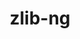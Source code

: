 ---
title: "zlib-ng"
layout: cache
categories: [package, develop-2023-08-27]
meta: {"versions": ["2.1.3"], "compilers": ["apple-clang@=14.0.0", "gcc@=11.1.0", "gcc@=11.3.0", "gcc@=12.1.0", "gcc@=7.3.1", "gcc@=7.5.0", "oneapi@=2023.2.0"], "oss": ["amzn2", "ubuntu18.04", "ubuntu20.04", "ubuntu22.04", "ventura"], "platforms": ["darwin", "linux"], "targets": ["aarch64", "neoverse_n1", "ppc64le", "x86_64", "x86_64_v3"], "stacks": ["aws-isc", "aws-isc-aarch64", "build_systems", "data-vis-sdk", "e4s", "e4s-oneapi", "e4s-power", "gpu-tests", "ml-darwin-aarch64-mps", "ml-linux-x86_64-cpu", "ml-linux-x86_64-cuda", "ml-linux-x86_64-rocm", "radiuss", "radiuss-aws", "radiuss-aws-aarch64", "root", "tutorial"], "num_specs": 10, "num_specs_by_stack": {"root": 10, "ml-darwin-aarch64-mps": 1, "aws-isc-aarch64": 2, "radiuss-aws-aarch64": 2, "e4s-power": 1, "radiuss-aws": 1, "aws-isc": 1, "radiuss": 1, "build_systems": 1, "e4s-oneapi": 1, "gpu-tests": 1, "e4s": 1, "data-vis-sdk": 1, "ml-linux-x86_64-cpu": 1, "ml-linux-x86_64-rocm": 1, "tutorial": 2, "ml-linux-x86_64-cuda": 1}}
spec_details: [{"hash": "icajsxuyxms63srqfrvub3ozfgbkt5m7", "compiler": "apple-clang@=14.0.0", "versions": ["2.1.3"], "os": "ventura", "platform": "darwin", "target": "aarch64", "variants": ["build_system=autotools", "+compat", "+opt", "patches=86c3f5b"], "stacks": ["root", "ml-darwin-aarch64-mps"], "size": "-", "tarball": "https://binaries.spack.io/releases/develop-2023-08-27/build_cache/darwin-ventura-aarch64/apple-clang-14.0.0/zlib-ng-2.1.3/darwin-ventura-aarch64-apple-clang-14.0.0-zlib-ng-2.1.3-icajsxuyxms63srqfrvub3ozfgbkt5m7.spack"}, {"hash": "j674dehqkcvz3bnrhsvxjnte4asb27nc", "compiler": "gcc@=7.3.1", "versions": ["2.1.3"], "os": "amzn2", "platform": "linux", "target": "aarch64", "variants": ["build_system=autotools", "+compat", "+opt"], "stacks": ["aws-isc-aarch64", "radiuss-aws-aarch64", "root"], "size": "-", "tarball": "https://binaries.spack.io/releases/develop-2023-08-27/build_cache/linux-amzn2-aarch64/gcc-7.3.1/zlib-ng-2.1.3/linux-amzn2-aarch64-gcc-7.3.1-zlib-ng-2.1.3-j674dehqkcvz3bnrhsvxjnte4asb27nc.spack"}, {"hash": "ry4nmg3w7afipswl6oavzhr37t3k6uky", "compiler": "gcc@=7.3.1", "versions": ["2.1.3"], "os": "amzn2", "platform": "linux", "target": "neoverse_n1", "variants": ["build_system=autotools", "+compat", "+opt"], "stacks": ["aws-isc-aarch64", "radiuss-aws-aarch64", "root"], "size": "-", "tarball": "https://binaries.spack.io/releases/develop-2023-08-27/build_cache/linux-amzn2-neoverse_n1/gcc-7.3.1/zlib-ng-2.1.3/linux-amzn2-neoverse_n1-gcc-7.3.1-zlib-ng-2.1.3-ry4nmg3w7afipswl6oavzhr37t3k6uky.spack"}, {"hash": "chrbjyty6vo6lolxyoozpo4zy3eks5u2", "compiler": "gcc@=11.1.0", "versions": ["2.1.3"], "os": "ubuntu20.04", "platform": "linux", "target": "ppc64le", "variants": ["build_system=autotools", "+compat", "+opt"], "stacks": ["e4s-power", "root"], "size": "-", "tarball": "https://binaries.spack.io/releases/develop-2023-08-27/build_cache/linux-ubuntu20.04-ppc64le/gcc-11.1.0/zlib-ng-2.1.3/linux-ubuntu20.04-ppc64le-gcc-11.1.0-zlib-ng-2.1.3-chrbjyty6vo6lolxyoozpo4zy3eks5u2.spack"}, {"hash": "fa5ajajyfsio6fczfld2ajmtiqmm2fik", "compiler": "gcc@=7.3.1", "versions": ["2.1.3"], "os": "amzn2", "platform": "linux", "target": "x86_64_v3", "variants": ["build_system=autotools", "+compat", "+opt"], "stacks": ["root", "radiuss-aws", "aws-isc"], "size": "-", "tarball": "https://binaries.spack.io/releases/develop-2023-08-27/build_cache/linux-amzn2-x86_64_v3/gcc-7.3.1/zlib-ng-2.1.3/linux-amzn2-x86_64_v3-gcc-7.3.1-zlib-ng-2.1.3-fa5ajajyfsio6fczfld2ajmtiqmm2fik.spack"}, {"hash": "6pci57rcojmi3mmolbme3xlrt6xd3gzl", "compiler": "gcc@=7.5.0", "versions": ["2.1.3"], "os": "ubuntu18.04", "platform": "linux", "target": "x86_64_v3", "variants": ["build_system=autotools", "+compat", "+opt"], "stacks": ["radiuss", "root", "build_systems"], "size": "-", "tarball": "https://binaries.spack.io/releases/develop-2023-08-27/build_cache/linux-ubuntu18.04-x86_64_v3/gcc-7.5.0/zlib-ng-2.1.3/linux-ubuntu18.04-x86_64_v3-gcc-7.5.0-zlib-ng-2.1.3-6pci57rcojmi3mmolbme3xlrt6xd3gzl.spack"}, {"hash": "maran2hes5d7fhwbpl3edei2hzrctc7n", "compiler": "oneapi@=2023.2.0", "versions": ["2.1.3"], "os": "ubuntu20.04", "platform": "linux", "target": "x86_64", "variants": ["build_system=autotools", "+compat", "+opt"], "stacks": ["root", "e4s-oneapi"], "size": "-", "tarball": "https://binaries.spack.io/releases/develop-2023-08-27/build_cache/linux-ubuntu20.04-x86_64/oneapi-2023.2.0/zlib-ng-2.1.3/linux-ubuntu20.04-x86_64-oneapi-2023.2.0-zlib-ng-2.1.3-maran2hes5d7fhwbpl3edei2hzrctc7n.spack"}, {"hash": "uskmwa5igge3g7xnpryz5nyuxjsrpc5m", "compiler": "gcc@=11.1.0", "versions": ["2.1.3"], "os": "ubuntu20.04", "platform": "linux", "target": "x86_64_v3", "variants": ["build_system=autotools", "+compat", "+opt"], "stacks": ["gpu-tests", "root", "e4s", "data-vis-sdk"], "size": "-", "tarball": "https://binaries.spack.io/releases/develop-2023-08-27/build_cache/linux-ubuntu20.04-x86_64_v3/gcc-11.1.0/zlib-ng-2.1.3/linux-ubuntu20.04-x86_64_v3-gcc-11.1.0-zlib-ng-2.1.3-uskmwa5igge3g7xnpryz5nyuxjsrpc5m.spack"}, {"hash": "sxr7bcnrejrjpgwtlvi5cwvilykuzmhs", "compiler": "gcc@=11.3.0", "versions": ["2.1.3"], "os": "ubuntu22.04", "platform": "linux", "target": "x86_64_v3", "variants": ["build_system=autotools", "+compat", "+opt"], "stacks": ["ml-linux-x86_64-cpu", "ml-linux-x86_64-rocm", "root", "tutorial", "ml-linux-x86_64-cuda"], "size": "-", "tarball": "https://binaries.spack.io/releases/develop-2023-08-27/build_cache/linux-ubuntu22.04-x86_64_v3/gcc-11.3.0/zlib-ng-2.1.3/linux-ubuntu22.04-x86_64_v3-gcc-11.3.0-zlib-ng-2.1.3-sxr7bcnrejrjpgwtlvi5cwvilykuzmhs.spack"}, {"hash": "qqjdq7k2h44mprbyck7w2cvyrthhg7vl", "compiler": "gcc@=12.1.0", "versions": ["2.1.3"], "os": "ubuntu22.04", "platform": "linux", "target": "x86_64_v3", "variants": ["build_system=autotools", "+compat", "+opt"], "stacks": ["root", "tutorial"], "size": "-", "tarball": "https://binaries.spack.io/releases/develop-2023-08-27/build_cache/linux-ubuntu22.04-x86_64_v3/gcc-12.1.0/zlib-ng-2.1.3/linux-ubuntu22.04-x86_64_v3-gcc-12.1.0-zlib-ng-2.1.3-qqjdq7k2h44mprbyck7w2cvyrthhg7vl.spack"}]
---